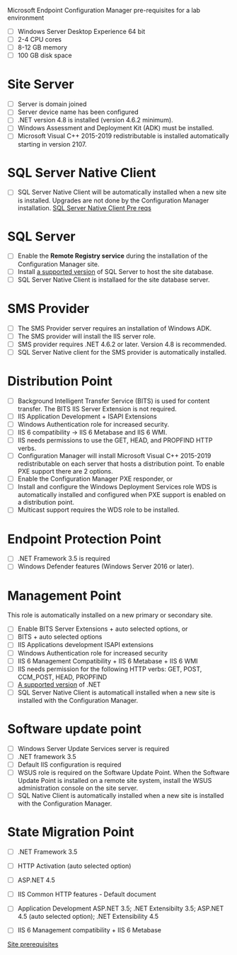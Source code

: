 Microsoft Endpoint Configuration Manager pre-requisites for a lab environment

- [ ] Windows Server Desktop Experience 64 bit
- [ ] 2-4 CPU cores
- [ ] 8-12 GB memory
- [ ] 100 GB disk space

# Site Server
- [ ] Server is domain joined
- [ ] Server device name has been configured
- [ ] .NET version 4.8 is installed (version 4.6.2 minimum).
- [ ] Windows Assessment and Deployment Kit (ADK) must be installed.
- [ ] Microsoft Visual C++ 2015-2019 redistributable  is installed automatically starting in version 2107.

# SQL Server Native Client
- [ ] SQL Server Native Client will be automatically installed when a new site is installed. Upgrades are not done by the Configuration Manager installation. [SQL Server Native Client Pre reqs](https://learn.microsoft.com/en-us/mem/configmgr/core/servers/deploy/install/list-of-prerequisite-checks#sql-server-native-client)

# SQL Server
- [ ] Enable the **Remote Registry service** during the installation of the Configuration Manager site.
- [ ] Install [a supported version](https://learn.microsoft.com/en-us/mem/configmgr/core/plan-design/configs/support-for-sql-server-versions) of SQL Server to host the site database.
- [ ] SQL Server Native Client is installaed for the site database server. 

# SMS Provider
- [ ] The SMS Provider server requires an installation of Windows ADK.
- [ ] The SMS provider will install the IIS server role.
- [ ] SMS provider requires .NET 4.6.2 or later. Version 4.8 is recommended.
- [ ] SQL Server Native client for the SMS provider is automatically installed.

# Distribution Point
- [ ] Background Intelligent Transfer Service (BITS) is used for content transfer. The BITS IIS Server Extension is not required.
- [ ] IIS Application Development + ISAPI Extensions
- [ ] Windows Authentication role for increased security.
- [ ] IIS 6 compatibility -> IIS 6 Metabase and IIS 6 WMI.
- [ ] IIS needs permissions to use the GET, HEAD, and PROPFIND HTTP verbs.
- [ ] Configuration Manager will install Microsoft Visual C++ 2015-2019 redistributable on each server that hosts a distribution point.
To enable PXE support there are 2 options.
- [ ] Enable the Configuration Manager PXE responder, or
- [ ] Install and configure the Windows Deployment Services role
WDS is automatically installed and configured when PXE support is enabled on a distribution point.  
- [ ] Multicast support requires the WDS role to be installed.

# Endpoint Protection Point
- [ ] .NET Framework 3.5 is required
- [ ] Windows Defender features (Windows Server 2016 or later).

# Management Point
This role is automatically installed on a new primary or secondary site.
- [ ] Enable BITS Server Extensions + auto selected options, or
- [ ] BITS + auto selected options
- [ ] IIS Applications development ISAPI extensions
- [ ] Windows Authentication role for increased security
- [ ] IIS 6 Management Compatibility + IIS 6 Metabase + IIS 6 WMI
- [ ] IIS needs permission for the following HTTP verbs: GET, POST, CCM_POST, HEAD, PROPFIND
- [ ] [A supported version](https://learn.microsoft.com/en-us/mem/configmgr/core/plan-design/configs/site-and-site-system-prerequisites#net-version-requirements) of .NET
- [ ] SQL Server Native Client is automaticall installed when a new site is installed with the Configuration Manager.

# Software update point
- [ ] Windows Server Update Services server is required
- [ ] .NET framework 3.5
- [ ] Default IIS configuration is required
- [ ] WSUS role is required on the Software Update Point.
When the Software Update Point is installed on a remote site system, install the WSUS administration console on the site server.
- [ ] SQL Native Client is automatically installed when a new site is installed with the Configuration Manager.

# State Migration Point
- [ ] .NET Framework 3.5
- [ ] HTTP Activation (auto selected option)
- [ ] ASP.NET 4.5
- [ ] IIS Common HTTP features - Default document
- [ ] Application Development ASP.NET 3.5; .NET Extensibilty 3.5; ASP.NET 4.5 (auto selected option); .NET Extensibility 4.5
- [ ] IIS 6 Management compatibility + IIS 6 Metabase



[Site prerequisites](https://learn.microsoft.com/en-us/mem/configmgr/core/plan-design/configs/site-and-site-system-prerequisites)